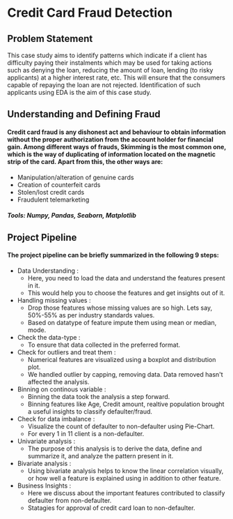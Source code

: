 # Credit Card Fraud Detection
## Problem Statement
This case study aims to identify patterns which indicate if a client has difficulty paying their instalments which may be used for taking actions such as denying the loan, reducing the amount of loan, lending (to risky applicants) at a higher interest rate, etc. This will ensure that the consumers capable of repaying the loan are not rejected. Identification of such applicants using EDA is the aim of this case study.

## Understanding and Defining Fraud
   #### Credit card fraud is any dishonest act and behaviour to obtain information without the proper authorization from the account holder for financial gain. Among different ways of frauds, Skimming is the most common one, which is the way of duplicating of information located on the magnetic strip of the card. Apart from this, the other ways are:
   - Manipulation/alteration of genuine cards
   - Creation of counterfeit cards
   - Stolen/lost credit cards
   - Fraudulent telemarketing
 
 #### _Tools: Numpy, Pandas, Seaborn, Matplotlib_
 
## Project Pipeline
#### The project pipeline can be briefly summarized in the following 9 steps:
 - Data Understanding :
     - Here, you need to load the data and understand the features present in it. 
     - This would help you to choose the features and get insights out of it.
 - Handling missing values :
     - Drop those features whose missing values are so high. Lets say, 50%-55% as per industry standards values.
     - Based on datatype of feature impute them using mean or median, mode. 
 - Check the data-type : 
     - To ensure that data collected in the preferred format.
 - Check for outliers and treat them : 
     - Numerical features are visualized using a boxplot and distribution plot.
     - We handled outlier by capping, removing data. Data removed hasn't affected the analysis.
 - Binning on continous variable : 
     - Binning the data took the analysis a step forward. 
     - Binning features like Age, Credit amount, realtive population brought a useful insights to classify defaulter/fraud.
 - Check for data imbalance : 
    - Visualize the count of defaulter to non-defaulter using Pie-Chart.
    - For every 1 in 11 client is a non-defaulter.
 - Univariate analysis : 
    - The purpose of this analysis is to derive the data, define and summarize it, and analyze the pattern present in it.
 - Bivariate analysis : 
    - Using bivariate analysis helps to know the linear correlation visually, or how well a feature is explained using in addition to other feature.
 - Business Insights :
    - Here we discuss about the important features contributed to classify defaulter from non-defaulter.
    - Statagies for approval of credit card loan to non-defaulter.

